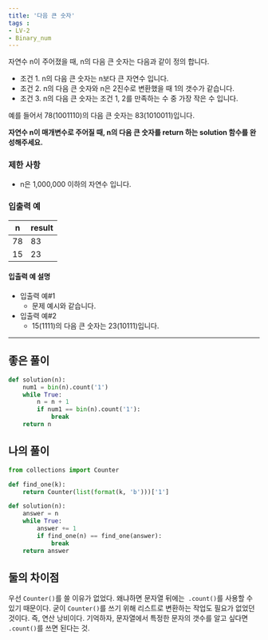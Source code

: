 ```yaml
---
title: '다음 큰 숫자'
tags : 
- LV-2
- Binary_num
---
```


자연수 n이 주어졌을 때, n의 다음 큰 숫자는 다음과 같이 정의 합니다.

-   조건 1. n의 다음 큰 숫자는 n보다 큰 자연수 입니다.
-   조건 2. n의 다음 큰 숫자와 n은 2진수로 변환했을 때 1의 갯수가 같습니다.
-   조건 3. n의 다음 큰 숫자는 조건 1, 2를 만족하는 수 중 가장 작은 수 입니다.

예를 들어서 78(1001110)의 다음 큰 숫자는 83(1010011)입니다.

**자연수 n이 매개변수로 주어질 때, n의 다음 큰 숫자를 return 하는 solution 함수를 완성해주세요.**

### 제한 사항
-   n은 1,000,000 이하의 자연수 입니다.

### 입출력 예
| n   | result |
| --- | ------ |
| 78  | 83     |
| 15    |      23  |
#### 입출력 예 설명
- 입출력 예#1  
	- 문제 예시와 같습니다.  
- 입출력 예#2  
	- 15(1111)의 다음 큰 숫자는 23(10111)입니다.
--- 

## 좋은 풀이
  
```python
def solution(n):
    num1 = bin(n).count('1')
    while True:
        n = n + 1
        if num1 == bin(n).count('1'):
            break
    return n
```
  
## 나의 풀이
  
```python
from collections import Counter

def find_one(k):
    return Counter(list(format(k, 'b')))['1']

def solution(n):
    answer = n
    while True:
        answer += 1
        if find_one(n) == find_one(answer):
            break
    return answer
```
   
## 둘의 차이점
우선 `Counter()`를 쓸 이유가 없었다. 왜냐하면 문자열 뒤에는` .count()`를 사용할 수 있기 때문이다. 굳이 `Counter()`를 쓰기 위해 리스트로 변환하는 작업도 필요가 없었던 것이다. 즉, 연산 낭비이다. 기억하자, 문자열에서 특정한 문자의 갯수를 알고 싶다면 `.count()`를 쓰면 된다는 것. 